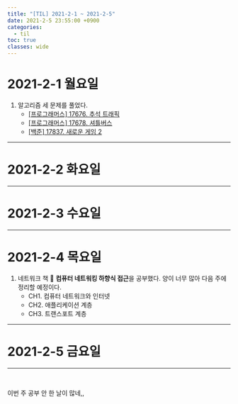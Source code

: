```yaml
---
title: "[TIL] 2021-2-1 ~ 2021-2-5"
date: 2021-2-5 23:55:00 +0900
categories:
  - til
toc: true
classes: wide
---
```


# 2021-2-1 월요일

1. 알고리즘 세 문제를 풀었다.
   - [[프로그래머스] 17676. 추석 트래픽](https://ddb8036631.github.io/programmers/17676_추석-트래픽)
   - [[프로그래머스] 17678. 셔틀버스](https://ddb8036631.github.io/programmers/17678_셔틀버스)
   - [[백준] 17837. 새로운 게임 2](https://ddb8036631.github.io/boj/17837_새로운-게임-2)

---

# 2021-2-2 화요일

---

# 2021-2-3 수요일
---

# 2021-2-4 목요일
1. 네트워크 책 📕 **컴퓨터 네트워킹 하향식 접근**을 공부했다. 양이 너무 많아 다음 주에 정리할 예정이다.
    - CH1. 컴퓨터 네트워크와 인터넷
    - CH2. 애플리케이션 계층
    - CH3. 트랜스포트 계층

---

# 2021-2-5 금요일

---

<br>

이번 주 공부 안 한 날이 많네,,